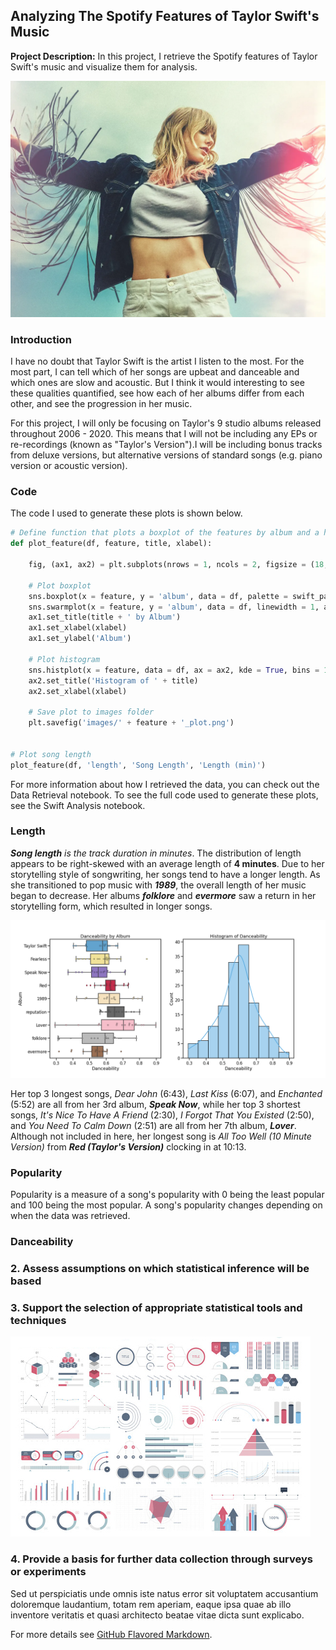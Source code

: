 ## Analyzing The Spotify Features of Taylor Swift's Music

**Project Description:** In this project, I retrieve the Spotify features of Taylor Swift's music and visualize them for analysis.

<img src="images/project1_images/swift.png?raw=true"/>


### Introduction

I have no doubt that Taylor Swift is the artist I listen to the most. For the most part, I can tell which of her songs are upbeat and danceable and which ones are slow and acoustic. But I think it would interesting to see these qualities quantified, see how each of her albums differ from each other, and see the progression in her music.

For this project, I will only be focusing on Taylor's 9 studio albums released throughout 2006 - 2020. This means that I will not be including any EPs or re-recordings (known as "Taylor's Version").I will be including bonus tracks from deluxe versions, but alternative versions of standard songs (e.g. piano version or acoustic version).


### Code

The code I used to generate these plots is shown below.

```python
# Define function that plots a boxplot of the features by album and a histogram of that feature
def plot_feature(df, feature, title, xlabel):
    
    fig, (ax1, ax2) = plt.subplots(nrows = 1, ncols = 2, figsize = (18, 9))

    # Plot boxplot
    sns.boxplot(x = feature, y = 'album', data = df, palette = swift_palette, showfliers = False, ax = ax1)
    sns.swarmplot(x = feature, y = 'album', data = df, linewidth = 1, ax = ax1)
    ax1.set_title(title + ' by Album')
    ax1.set_xlabel(xlabel)
    ax1.set_ylabel('Album')

    # Plot histogram
    sns.histplot(x = feature, data = df, ax = ax2, kde = True, bins = 10)
    ax2.set_title('Histogram of ' + title)
    ax2.set_xlabel(xlabel)
    
    # Save plot to images folder
    plt.savefig('images/' + feature + '_plot.png')
    

# Plot song length
plot_feature(df, 'length', 'Song Length', 'Length (min)')
```

For more information about how I retrieved the data, you can check out the Data Retrieval notebook. To see the full code used to generate these plots, see the Swift Analysis notebook.


### Length

***Song length*** *is the track duration in minutes*. The distribution of length appears to be right-skewed with an average length of **4 minutes**. Due to her storytelling style of songwriting, her songs tend to have a longer length. As she transitioned to pop music with ***1989***, the overall length of her music began to decrease. Her albums ***folklore*** and ***evermore*** saw a return in her storytelling form, which resulted in longer songs.

<img src="images/project1_images/danceability_plot.png?raw=true"/>

Her top 3 longest songs, *Dear John* (6:43), *Last Kiss* (6:07), and *Enchanted* (5:52) are all from her 3rd album, ***Speak Now***, while her top 3 shortest songs, *It's Nice To Have A Friend* (2:30), *I Forgot That You Existed* (2:50), and *You Need To Calm Down* (2:51) are all from her 7th album, ***Lover***. Although not included in here, her longest song is *All Too Well (10 Minute Version)* from ***Red (Taylor's Version)*** clocking in at 10:13.


### Popularity
Popularity is a measure of a song's popularity with 0 being the least popular and 100 being the most popular. A song's popularity changes depending on when the data was retrieved.

### Danceability




### 2. Assess assumptions on which statistical inference will be based



### 3. Support the selection of appropriate statistical tools and techniques

<img src="images/dummy_thumbnail.jpg?raw=true"/>

### 4. Provide a basis for further data collection through surveys or experiments

Sed ut perspiciatis unde omnis iste natus error sit voluptatem accusantium doloremque laudantium, totam rem aperiam, eaque ipsa quae ab illo inventore veritatis et quasi architecto beatae vitae dicta sunt explicabo. 

For more details see [GitHub Flavored Markdown](https://guides.github.com/features/mastering-markdown/).

